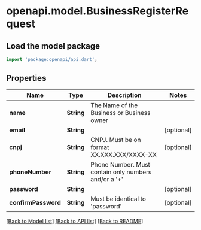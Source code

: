 # openapi.model.BusinessRegisterRequest

## Load the model package
```dart
import 'package:openapi/api.dart';
```

## Properties
Name | Type | Description | Notes
------------ | ------------- | ------------- | -------------
**name** | **String** | The Name of the Business or Business owner | 
**email** | **String** |  | [optional] 
**cnpj** | **String** | CNPJ. Must be on format XX.XXX.XXX/XXXX-XX | [optional] 
**phoneNumber** | **String** | Phone Number. Must contain only numbers and/or a '+' | 
**password** | **String** |  | [optional] 
**confirmPassword** | **String** | Must be identical to 'password' | [optional] 

[[Back to Model list]](../README.md#documentation-for-models) [[Back to API list]](../README.md#documentation-for-api-endpoints) [[Back to README]](../README.md)


